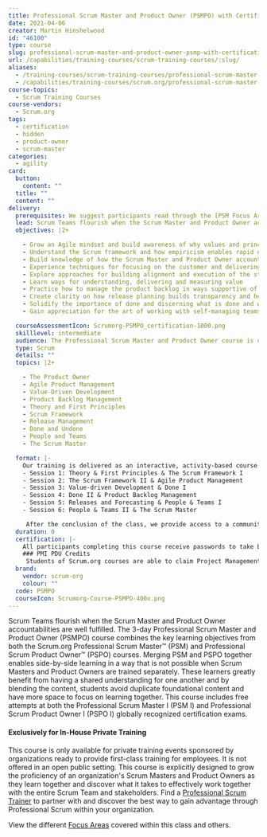 ```yaml
---
title: Professional Scrum Master and Product Owner (PSMPO) with Certification
date: 2021-04-06
creator: Martin Hinshelwood
id: "46100"
type: course
slug: professional-scrum-master-and-product-owner-psmp-with-certification
url: /capabilities/training-courses/scrum-training-courses/:slug/
aliases:
  - /training-courses/scrum-training-courses/professional-scrum-master-and-product-owner-psmp-with-certification/
  - /capabilities/training-courses/scrum.org/professional-scrum-master-and-product-owner-psmp-with-certification/
course-topics:
  - Scrum Training Courses
course-vendors:
  - Scrum.org
tags:
  - certification
  - hidden
  - product-owner
  - scrum-master
categories:
  - agility
card:
  button:
    content: ""
  title: ""
  content: ""
delivery:
  prerequisites: We suggest participants read through the [PSM Focus Areas](https://www.scrum.org/courses/professional-scrum-training-competency-mapping "Professional Scrum Training Competency Mapping") as well as the [PSPO Focus Areas](https://www.scrum.org/courses/professional-scrum-training-competency-mapping "Professional Scrum Training Competency Mapping") before the class.
  lead: Scrum Teams flourish when the Scrum Master and Product Owner accountabilities are well fulfilled. The 3-day Professional Scrum Master and Product Owner (PSMPO) course combines the key learning objectives from both the Scrum.org Professional Scrum Master (PSM) and Professional Scrum Product Owner (PSPO) courses.
  objectives: |2+

    - Grow an Agile mindset and build awareness of why values and principles are key to success
    - Understand the Scrum framework and how empiricism enables rapid delivery of value
    - Build knowledge of how the Scrum Master and Product Owner accountabilities jointly serve the team, customers, and the organization
    - Experience techniques for focusing on the customer and delivering incremental value
    - Explore approaches for building alignment and execution of the strategy through product vision and product goal
    - Learn ways for understanding, delivering and measuring value
    - Practice how to manage the product backlog in ways supportive of achieving the product goal
    - Create clarity on how release planning builds transparency and helps manage stakeholder expectations
    - Solidify the importance of done and discerning what is done and what is undone
    - Gain appreciation for the art of working with self-managing teams and building a sustaining capability for solving complex problems

  courseAssessmentIcon: Scrumorg-PSMPO_certification-1000.png
  skilllevel: intermediate
  audience: The Professional Scrum Master and Product Owner course is designed for Scrum Masters and Product Owners to learn together. This is especially important as they collectively provide leadership that Scrum Teams need to satisfy stakeholders,  including customers and users through the early and continuous delivery of value. When bringing this course into your organization, take care to include participants that will be working on teams together. We suggest participants read through the [PSM Focus Areas](https://www.scrum.org/courses/professional-scrum-training-competency-mapping "Professional Scrum Training Competency Mapping") as well as the [PSPO Focus Areas](https://www.scrum.org/courses/professional-scrum-training-competency-mapping "Professional Scrum Training Competency Mapping") before the class.
  type: Scrum
  details: ""
  topics: |2+

    - The Product Owner
    - Agile Product Management
    - Value-Driven Development
    - Product Backlog Management
    - Theory and First Principles
    - Scrum Framework
    - Release Management
    - Done and Undone
    - People and Teams
    - The Scrum Master

  format: |-
    Our training is delivered as an interactive, activity-based course over half-day sessions using Microsoft Teams, and Mural. Throughout the class, students learn several Scrum Master & Product Ownership practices that they can use once they leave the classroom while also receiving an introduction to Agile Product Management. Between sessions, we provide additional reading, writing, and watching activities to maximise the learning opportunities and complement the classroom experience. 
    - Session 1: Theory & First Principles & The Scrum Framework I
    - Session 2: The Scrum Framework II & Agile Product Management
    - Session 3: Value-driven Development & Done I
    - Session 4: Done II & Product Backlog Management
    - Session 5: Releases and Forecasting & People & Teams I
    - Session 6: People & Teams II & The Scrum Master

     After the conclusion of the class, we provide access to a community of peers and continued access to the trainer through office hours, quarterly catchups, and constant engagement. All students are given a password to take the PSPO1 & PSM I assessments to maximise validated learning. If they take it within 14 days and are unsuccessful, they will be granted a second attempt.  As part of our validated learning experience, we provide a 30-minute learning review, a one-hour coaching session, and access to future courses at a 30% discount on future classes.
  duration: 0
  certification: |-
    All participants completing this course receive passwords to take both the Professional Scrum Master I (PSM I) and the Professional Scrum Product Owner I (PSPO I) assessments. Class participants who attempt the assessments within 14 days of receiving their free password and do not score at least 85% will be granted a 2nd attempt at no additional cost. As a student in this course, you are also entitled to a 40% discount on the PSM II and PSPO II Assessments. 
    ### PMI PDU Credits
     Students of Scrum.org courses are able to claim Project Management Institute (PMI) PDU credit: 21 PDUs after attending a three-day Professional Scrum Master and Product Owner (PSMPO) course. Please note that PMI PDUs are earned for course attendance and not for passing a Scrum.org assessment. Students can claim PDUs under PMI's "Education courses provided by other third party providers” category. You can claim your PDUs online at https://ccrs.pmi.org.  Find instructions [here](https://www.scrum.org/support/can-i-claim-pdus-attending-scrumorg-course "Can I Claim PDUs for Attending a Scrum.org Course?").
  brand:
    vendor: scrum-org
    colour: ""
  code: PSMPO
  courseIcon: Scrumorg-Course-PSMPO-400x.png
---
```


Scrum Teams flourish when the Scrum Master and Product Owner accountabilities are well fulfilled. The 3-day Professional Scrum Master and Product Owner (PSMPO) course combines the key learning objectives from both the Scrum.org Professional Scrum Master™ (PSM) and Professional Scrum Product Owner™ (PSPO) courses. Merging PSM and PSPO together enables side-by-side learning in a way that is not possible when Scrum Masters and Product Owners are trained separately. These learners greatly benefit from having a shared understanding for one another and by blending the content, students avoid duplicate foundational content and have more space to focus on learning together. This course includes free attempts at both the Professional Scrum Master I (PSM I) and Professional Scrum Product Owner I (PSPO I) globally recognized certification exams.

#### Exclusively for In-House Private Training

This course is only available for private training events sponsored by organizations ready to provide first-class training for employees. It is not offered in an open public setting. This course is explicitly designed to grow the proficiency of an organization's Scrum Masters and Product Owners as they learn together and discover what it takes to effectively work together with the entire Scrum Team and stakeholders. Find a [Professional Scrum Trainer](https://www.scrum.org/find-trainers) to partner with and discover the best way to gain advantage through Professional Scrum within your organization.

View the different [Focus Areas](https://www.scrum.org/courses/professional-scrum-training-competency-mapping) covered within this class and others.
